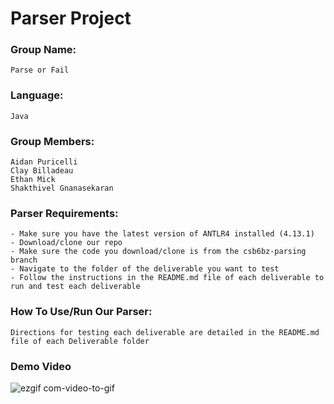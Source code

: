 # Parser Project
### Group Name: 
    Parse or Fail
### Language: 
    Java
### Group Members:
    Aidan Puricelli
    Clay Billadeau
    Ethan Mick
    Shakthivel Gnanasekaran
### Parser Requirements:
    - Make sure you have the latest version of ANTLR4 installed (4.13.1)
    - Download/clone our repo
    - Make sure the code you download/clone is from the csb6bz-parsing branch
    - Navigate to the folder of the deliverable you want to test
    - Follow the instructions in the README.md file of each deliverable to run and test each deliverable
### How To Use/Run Our Parser:
    Directions for testing each deliverable are detailed in the README.md file of each Deliverable folder
### Demo Video
![ezgif com-video-to-gif](https://github.com/aidanPuricelli/ParseOrFail/assets/123415626/587726fe-0afc-4540-b987-168342b93842)

    
